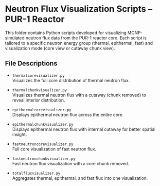 # Neutron Flux Visualization Scripts – PUR-1 Reactor

This folder contains Python scripts developed for visualizing MCNP-simulated neutron flux data from the PUR-1 reactor core. Each script is tailored to a specific neutron energy group (thermal, epithermal, fast) and visualization mode (core view or cutaway chunk view).

## File Descriptions

- `thermalcorevisualizer.py`  
  Visualizes the full core distribution of thermal neutron flux.

- `thermalchunkvisualizer.py`  
  Visualizes thermal neutron flux with a cutaway (chunk removed) to reveal interior distribution.

- `epithermalcorevisualizer.py`  
  Displays epithermal neutron flux across the entire core.

- `epithermalchunkvisualizer.py`  
  Displays epithermal neutron flux with internal cutaway for better spatial insight.

- `fastneutroncorevisualizer.py`  
  Full core visualization of fast neutron flux.

- `fastneutronchunkvisualizer.py`  
  Fast neutron flux visualization with a core chunk removed.

- `totalfluxvisualizer.py`  
  Aggregates thermal, epithermal, and fast flux into one visualization.

